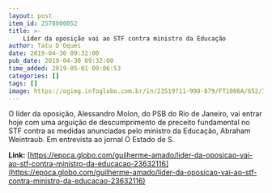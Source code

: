 ```yaml
---
layout: post
item_id: 2578000052
title: >-
    Líder da oposição vai ao STF contra ministro da Educação
author: Tatu D'Oquei
date: 2019-04-30 09:32:00
pub_date: 2019-04-30 09:32:00
time_added: 2019-05-01 09:06:53
categories: []
tags: []
image: https://ogimg.infoglobo.com.br/in/23519711-998-879/FT1086A/652/77986473_BrasiliaEntrevista-do-deputado-Alessandro-Molon-da-Rede-na-Camara-dos-Deputados.-Antonio.jpg
---
```


O líder da oposição, Alessandro Molon, do PSB do Rio de Janeiro, vai entrar hoje com uma arguição de descumprimento de preceito fundamental no STF contra as medidas anunciadas pelo ministro da Educação, Abraham Weintraub. Em entrevista ao jornal O Estado de S.

**Link:** [https://epoca.globo.com/guilherme-amado/lider-da-oposicao-vai-ao-stf-contra-ministro-da-educacao-23632116](https://epoca.globo.com/guilherme-amado/lider-da-oposicao-vai-ao-stf-contra-ministro-da-educacao-23632116)

